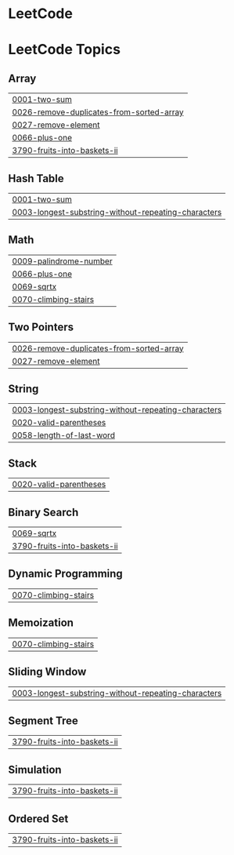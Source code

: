 # LeetCode
<!---LeetCode Topics Start-->
# LeetCode Topics
## Array
|  |
| ------- |
| [0001-two-sum](https://github.com/Saadat-Khan/LeetCode/tree/master/0001-two-sum) |
| [0026-remove-duplicates-from-sorted-array](https://github.com/Saadat-Khan/LeetCode/tree/master/0026-remove-duplicates-from-sorted-array) |
| [0027-remove-element](https://github.com/Saadat-Khan/LeetCode/tree/master/0027-remove-element) |
| [0066-plus-one](https://github.com/Saadat-Khan/LeetCode/tree/master/0066-plus-one) |
| [3790-fruits-into-baskets-ii](https://github.com/Saadat-Khan/LeetCode/tree/master/3790-fruits-into-baskets-ii) |
## Hash Table
|  |
| ------- |
| [0001-two-sum](https://github.com/Saadat-Khan/LeetCode/tree/master/0001-two-sum) |
| [0003-longest-substring-without-repeating-characters](https://github.com/Saadat-Khan/LeetCode/tree/master/0003-longest-substring-without-repeating-characters) |
## Math
|  |
| ------- |
| [0009-palindrome-number](https://github.com/Saadat-Khan/LeetCode/tree/master/0009-palindrome-number) |
| [0066-plus-one](https://github.com/Saadat-Khan/LeetCode/tree/master/0066-plus-one) |
| [0069-sqrtx](https://github.com/Saadat-Khan/LeetCode/tree/master/0069-sqrtx) |
| [0070-climbing-stairs](https://github.com/Saadat-Khan/LeetCode/tree/master/0070-climbing-stairs) |
## Two Pointers
|  |
| ------- |
| [0026-remove-duplicates-from-sorted-array](https://github.com/Saadat-Khan/LeetCode/tree/master/0026-remove-duplicates-from-sorted-array) |
| [0027-remove-element](https://github.com/Saadat-Khan/LeetCode/tree/master/0027-remove-element) |
## String
|  |
| ------- |
| [0003-longest-substring-without-repeating-characters](https://github.com/Saadat-Khan/LeetCode/tree/master/0003-longest-substring-without-repeating-characters) |
| [0020-valid-parentheses](https://github.com/Saadat-Khan/LeetCode/tree/master/0020-valid-parentheses) |
| [0058-length-of-last-word](https://github.com/Saadat-Khan/LeetCode/tree/master/0058-length-of-last-word) |
## Stack
|  |
| ------- |
| [0020-valid-parentheses](https://github.com/Saadat-Khan/LeetCode/tree/master/0020-valid-parentheses) |
## Binary Search
|  |
| ------- |
| [0069-sqrtx](https://github.com/Saadat-Khan/LeetCode/tree/master/0069-sqrtx) |
| [3790-fruits-into-baskets-ii](https://github.com/Saadat-Khan/LeetCode/tree/master/3790-fruits-into-baskets-ii) |
## Dynamic Programming
|  |
| ------- |
| [0070-climbing-stairs](https://github.com/Saadat-Khan/LeetCode/tree/master/0070-climbing-stairs) |
## Memoization
|  |
| ------- |
| [0070-climbing-stairs](https://github.com/Saadat-Khan/LeetCode/tree/master/0070-climbing-stairs) |
## Sliding Window
|  |
| ------- |
| [0003-longest-substring-without-repeating-characters](https://github.com/Saadat-Khan/LeetCode/tree/master/0003-longest-substring-without-repeating-characters) |
## Segment Tree
|  |
| ------- |
| [3790-fruits-into-baskets-ii](https://github.com/Saadat-Khan/LeetCode/tree/master/3790-fruits-into-baskets-ii) |
## Simulation
|  |
| ------- |
| [3790-fruits-into-baskets-ii](https://github.com/Saadat-Khan/LeetCode/tree/master/3790-fruits-into-baskets-ii) |
## Ordered Set
|  |
| ------- |
| [3790-fruits-into-baskets-ii](https://github.com/Saadat-Khan/LeetCode/tree/master/3790-fruits-into-baskets-ii) |
<!---LeetCode Topics End-->